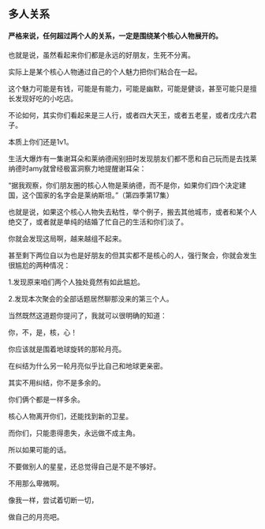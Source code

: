 ## 多人关系

#### 严格来说，任何超过两个人的关系，一定是围绕某个核心人物展开的。

也就是说，虽然看起来你们都是永远的好朋友，生死不分离。

实际上是某个核心人物通过自己的个人魅力把你们粘合在一起。

这个魅力可能是有钱，可能是有能力，可能是幽默，可能是健谈，甚至可能只是擅长发现好吃的小吃店。

不论如何，其实你们看起来是三人行，或者四大天王，或者五老星，或者戊戌六君子。

本质上你们还是1v1。

生活大爆炸有一集谢耳朵和莱纳德闹别扭时发现朋友们都不愿和自己玩而是去找莱纳德时amy就曾经极富洞察力地提醒谢耳朵：

“据我观察，你们朋友圈的核心人物是莱纳德，而不是你，如果你们四个决定建国，这个国家的名字会是莱纳斯坦。”（第四季第17集）

也就是说，如果这个核心人物失去粘性，举个例子，搬去其他城市，或者和某个人绝交了，或者就是单纯的结婚了忙自己的生活和你们淡了。

你就会发现这局啊，越来越组不起来。

甚至剩下两位自以为也是好朋友的但其实都不是核心的人，强行聚会，你就会发生很尴尬的两种情况：

1.发现原来咱们两个人独处竟然有如此尴尬。

2.发现本次聚会的全部话题居然聊那没来的第三个人。

当然既然这道题你提问了，我就可以很明确的知道：

你，不，是，核，心！

你应该就是围着地球旋转的那轮月亮。

在纠结为什么另一轮月亮似乎比自己和地球更亲密。

其实不用纠结，你不是多余的。

你们俩个都是一样多余。

核心人物离开你们，还能找到新的卫星。

而你们，只能患得患失，永远做不成主角。

所以如果可能的话。

不要做别人的星星，还总觉得自己是不是不够好。

不用那么卑微啊。

像我一样，尝试着切断一切，

做自己的月亮吧。